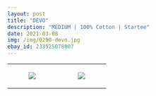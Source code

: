 ```yaml
---
layout: post
title: "DEVO"
description: "MEDIUM | 100% Cotton | Startee"
date: 2021-03-08
img: /img/0290-devo.jpg
ebay_id: 233925078007
---
```




<table style="width:100%;"><tr><td style="vertical-align:top;">
      <figure class="tmblr-full" data-orig-height="2048" data-orig-width="1365" data-orig-src="https://concertshirts.netlify.app/shirts/0290/0290-01.jpg"><img src="https://64.media.tumblr.com/f91297559900fb310ff4692ec3562a7a/e011bfbec6478501-f1/s540x810/46e0750b4abf587b44eedcc6f0f0ec23a3d05677.jpg" data-orig-height="2048" data-orig-width="1365" data-orig-src="https://concertshirts.netlify.app/shirts/0290/0290-01.jpg"/></figure></td>
    <td style="vertical-align:top;">
      <figure class="tmblr-full" data-orig-height="2048" data-orig-width="1365" data-orig-src="https://concertshirts.netlify.app/shirts/0290/0290-02.jpg"><img src="https://64.media.tumblr.com/a98e5a5ad1dde458b13c1a2a99dd274c/e011bfbec6478501-29/s540x810/3b2fc42a6075e3d74dca3cf9b81b7e1b71294fb2.jpg" data-orig-height="2048" data-orig-width="1365" data-orig-src="https://concertshirts.netlify.app/shirts/0290/0290-02.jpg"/></figure></td>
  </tr></table>
